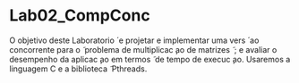 # Lab02_CompConc

O objetivo deste Laboratorio  ́ e projetar e implementar uma vers  ́ ao concorrente para o  ̃
problema de multiplicac ̧ao de matrizes  ̃ ; e avaliar o desempenho da aplicac ̧ao em termos  ̃
de tempo de execuc ̧ao. Usaremos a linguagem C e a biblioteca  ̃ Pthreads.
